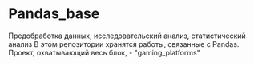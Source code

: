 # Pandas_base
Предобработка данных, исследовательский анализ, статистический анализ
В этом репозитории хранятся работы, связанные с Pandas. Проект, охватывающий весь блок, - "gaming_platforms"

